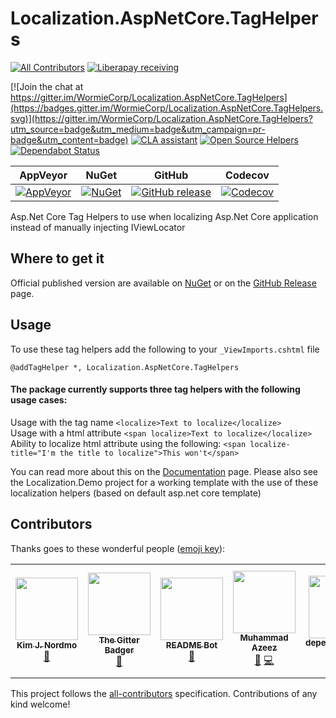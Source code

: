 # Localization.AspNetCore.TagHelpers

[![All Contributors](https://img.shields.io/badge/all_contributors-7-orange.svg?style=flat-square)](#contributors)
[![Liberapay receiving](https://img.shields.io/liberapay/receives/WormieCorp.svg?logo=liberapay&style=flat-square)](https://liberapay.com/WormieCorp)

[![Join the chat at https://gitter.im/WormieCorp/Localization.AspNetCore.TagHelpers](https://badges.gitter.im/WormieCorp/Localization.AspNetCore.TagHelpers.svg)](https://gitter.im/WormieCorp/Localization.AspNetCore.TagHelpers?utm_source=badge&utm_medium=badge&utm_campaign=pr-badge&utm_content=badge)
[![CLA assistant](https://cla-assistant.io/readme/badge/WormieCorp/Localization.AspNetCore.TagHelpers)](https://cla-assistant.io/WormieCorp/Localization.AspNetCore.TagHelpers)
[![Open Source Helpers](https://www.codetriage.com/wormiecorp/localization.aspnetcore.taghelpers/badges/users.svg)](https://www.codetriage.com/wormiecorp/localization.aspnetcore.taghelpers)
[![Dependabot Status](https://api.dependabot.com/badges/status?host=github&repo=WormieCorp/Localization.AspNetCore.TagHelpers)](https://dependabot.com)

| AppVeyor | NuGet | GitHub | Codecov |
| :------: | :---: | :----: | :-----: |
| [![AppVeyor](https://img.shields.io/appveyor/ci/AdmiringWorm/localization-aspnetcore-taghelpers.svg)](https://ci.appveyor.com/project/AdmiringWorm/localization-aspnetcore-taghelpers) | [![NuGet](https://img.shields.io/nuget/v/Localization.AspNetCore.TagHelpers.svg)](https://www.nuget.org/packages/Localization.AspNetCore.TagHelpers/) | [![GitHub release](https://img.shields.io/github/release/WormieCorp/Localization.AspNetCore.TagHelpers.svg)](https://github.com/WormieCorp/Localization.AspNetCore.TagHelpers/releases) | [![Codecov](https://codecov.io/github/WormieCorp/Localization.AspNetCore.TagHelpers/coverage.svg)](https://codecov.io/github/WormieCorp/Localization.AspNetCore.TagHelpers) |

Asp.Net Core Tag Helpers to use when localizing Asp.Net Core application instead of manually injecting IViewLocator

## Where to get it
Official published version are available on [NuGet](https://www.nuget.org/packages/Localization.AspNetCore.TagHelpers/)
or on the [GitHub Release](https://github.com/WormieCorp/Localization.AspNetCore.TagHelpers/releases) page.

## Usage
To use these tag helpers add the following to your `_ViewImports.cshtml` file
```
@addTagHelper *, Localization.AspNetCore.TagHelpers
```
#### The package currently supports three tag helpers with the following usage cases:
Usage with the tag name `<localize>Text to localize</localize>`  
Usage with a html attribute `<span localize>Text to localize</localize>`  
Ability to localize html attribute using the following: `<span localize-title="I'm the title to localize">This won't</span>`

You can read more about this on the [Documentation](https://wormiecorp.github.io/Localization.AspNetCore.TagHelpers/docs/helpers) page.
Please also see the Localization.Demo project for a working template with the use of these localization helpers (based on default asp.net core template)

## Contributors

Thanks goes to these wonderful people ([emoji key](https://allcontributors.org/docs/en/emoji-key)):

<!-- ALL-CONTRIBUTORS-LIST:START - Do not remove or modify this section -->
<!-- prettier-ignore-start -->
<!-- markdownlint-disable -->
<table>
  <tr>
    <td align="center"><a href="https://github.com/AdmiringWorm"><img src="https://avatars3.githubusercontent.com/u/1474648?v=4" width="100px;" alt=""/><br /><sub><b>Kim J. Nordmo</b></sub></a><br /><a href="#maintenance-AdmiringWorm" title="Maintenance">🚧</a></td>
    <td align="center"><a href="https://gitter.im"><img src="https://avatars2.githubusercontent.com/u/8518239?v=4" width="100px;" alt=""/><br /><sub><b>The Gitter Badger</b></sub></a><br /><a href="https://github.com/WormieCorp/Localization.AspNetCore.TagHelpers/commits?author=gitter-badger" title="Documentation">📖</a></td>
    <td align="center"><a href="https://www.codetriage.com"><img src="https://avatars0.githubusercontent.com/u/35302948?v=4" width="100px;" alt=""/><br /><sub><b>README Bot</b></sub></a><br /><a href="https://github.com/WormieCorp/Localization.AspNetCore.TagHelpers/commits?author=codetriage-readme-bot" title="Documentation">📖</a></td>
    <td align="center"><a href="https://encrypt0r.github.io/"><img src="https://avatars2.githubusercontent.com/u/16880059?v=4" width="100px;" alt=""/><br /><sub><b>Muhammad Azeez</b></sub></a><br /><a href="https://github.com/WormieCorp/Localization.AspNetCore.TagHelpers/issues?q=author%3Aencrypt0r" title="Ideas, Planning, & Feedback">🤔</a> <a href="https://github.com/WormieCorp/Localization.AspNetCore.TagHelpers/commits?author=encrypt0r" title="Code">💻</a></td>
    <td align="center"><a href="https://github.com/apps/dependabot"><img src="https://avatars3.githubusercontent.com/in/2141?v=4" width="100px;" alt=""/><br /><sub><b>dependabot[bot]</b></sub></a><br /><a href="https://github.com/WormieCorp/Localization.AspNetCore.TagHelpers/commits?author=dependabot[bot]" title="Code">💻</a></td>
    <td align="center"><a href="https://github.com/apps/whitesource-bolt-for-github"><img src="https://avatars2.githubusercontent.com/in/16809?v=4" width="100px;" alt=""/><br /><sub><b>whitesource-bolt-for-github[bot]</b></sub></a><br /><a href="#security-whitesource-bolt-for-github[bot]" title="Security">🛡️</a></td>
    <td align="center"><a href="https://github.com/apps/transifex-integration"><img src="https://avatars1.githubusercontent.com/in/18568?v=4" width="100px;" alt=""/><br /><sub><b>transifex-integration[bot]</b></sub></a><br /><a href="#translation-transifex-integration[bot]" title="Translation">🌍</a></td>
  </tr>
</table>

<!-- markdownlint-enable -->
<!-- prettier-ignore-end -->
<!-- ALL-CONTRIBUTORS-LIST:END -->

This project follows the [all-contributors](https://github.com/all-contributors/all-contributors) specification. Contributions of any kind welcome!
